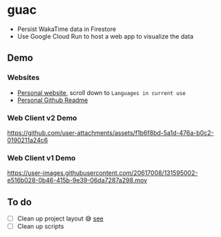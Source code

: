 # guac

- Persist WakaTime data in Firestore
- Use Google Cloud Run to host a web app to visualize the data

## Demo

### Websites

- [Personal website](https://mtanzim.com/work/), scroll down to `Languages in current use`
- [Personal Github Readme](https://github.com/mtanzim)

### Web Client v2 Demo

https://github.com/user-attachments/assets/f1b6f8bd-5a1d-476a-b0c2-0190211a24c6

### Web Client v1 Demo

https://user-images.githubusercontent.com/20617008/131595002-e516b028-0b46-415b-9e39-06da7287a298.mov

## To do

- [ ] Clean up project layout :sweat_smile: [see](https://github.com/golang-standards/project-layout)
- [ ] Clean up scripts
